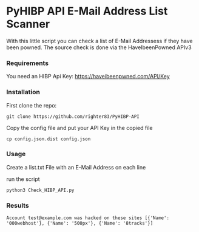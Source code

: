 # PyHIBP API E-Mail Address List Scanner
With this little script you can check a list of E-Mail Addressess if they have been powned.
The source check is done via the HaveIbeenPowned APIv3

### Requirements
You need an HIBP Api Key: https://haveibeenpwned.com/API/Key

### Installation
First clone the repo:
```
git clone https://github.com/righter83/PyHIBP-API   
```

Copy the config file and put your API Key in the copied file
```
cp config.json.dist config.json
```
### Usage
Create a list.txt File with an E-Mail Address on each line

run the script
```
python3 Check_HIBP_API.py
```

### Results
```
Account test@example.com was hacked on these sites [{'Name': '000webhost'}, {'Name': '500px'}, {'Name': '8tracks'}]
```

